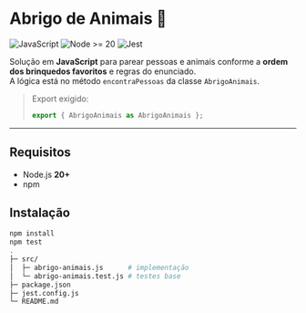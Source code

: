 # Abrigo de Animais 🐾

![JavaScript](https://img.shields.io/badge/JavaScript-f7df1e?logo=javascript&logoColor=000)
![Node >= 20](https://img.shields.io/badge/Node-%3E%3D%2020-339933?logo=node.js&logoColor=fff)
![Jest](https://img.shields.io/badge/Jest-99424f?logo=jest&logoColor=fff)

Solução em **JavaScript** para parear pessoas e animais conforme a **ordem dos brinquedos favoritos** e regras do enunciado.  
A lógica está no método `encontraPessoas` da classe `AbrigoAnimais`.

> Export exigido:
> ```js
> export { AbrigoAnimais as AbrigoAnimais };
> ```

---

## Requisitos
- Node.js **20+**
- npm

## Instalação
```bash
npm install
npm test
.
├─ src/
│  ├─ abrigo-animais.js      # implementação
│  └─ abrigo-animais.test.js # testes base
├─ package.json
├─ jest.config.js
└─ README.md

